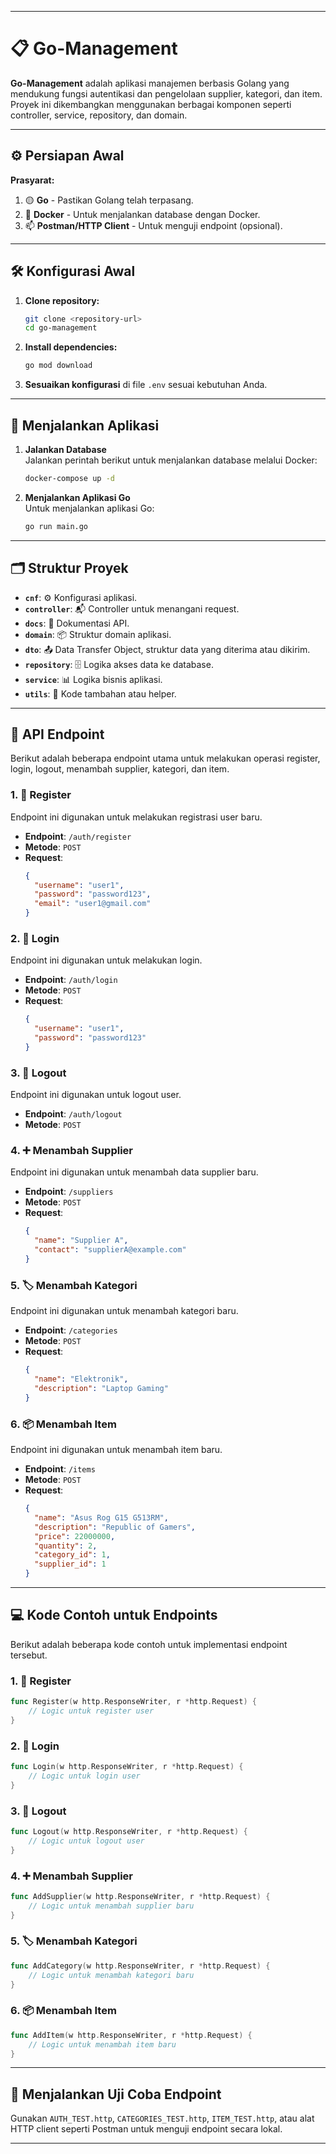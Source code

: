 
---

# 📋 Go-Management

**Go-Management** adalah aplikasi manajemen berbasis Golang yang mendukung fungsi autentikasi dan pengelolaan supplier, kategori, dan item. Proyek ini dikembangkan menggunakan berbagai komponen seperti controller, service, repository, dan domain.

---

## ⚙️ Persiapan Awal

**Prasyarat:**
1. 🟡 **Go** - Pastikan Golang telah terpasang.
2. 🐳 **Docker** - Untuk menjalankan database dengan Docker.
3. 📫 **Postman/HTTP Client** - Untuk menguji endpoint (opsional).

---

## 🛠️ Konfigurasi Awal

1. **Clone repository:**
   ```bash
   git clone <repository-url>
   cd go-management
   ```

2. **Install dependencies:**
   ```bash
   go mod download
   ```

3. **Sesuaikan konfigurasi** di file `.env` sesuai kebutuhan Anda.

---

## 🚀 Menjalankan Aplikasi

1. **Jalankan Database**  
   Jalankan perintah berikut untuk menjalankan database melalui Docker:
   ```bash
   docker-compose up -d
   ```

2. **Menjalankan Aplikasi Go**  
   Untuk menjalankan aplikasi Go:
   ```bash
   go run main.go
   ```

---

## 🗂️ Struktur Proyek

- **`cnf`**: ⚙️ Konfigurasi aplikasi.
- **`controller`**: 📬 Controller untuk menangani request.
- **`docs`**: 📝 Dokumentasi API.
- **`domain`**: 📦 Struktur domain aplikasi.
- **`dto`**: 📤 Data Transfer Object, struktur data yang diterima atau dikirim.
- **`repository`**: 🗄️ Logika akses data ke database.
- **`service`**: 📊 Logika bisnis aplikasi.
- **`utils`**: 🧰 Kode tambahan atau helper.

---

## 🔌 API Endpoint

Berikut adalah beberapa endpoint utama untuk melakukan operasi register, login, logout, menambah supplier, kategori, dan item.

### 1. 📝 Register
Endpoint ini digunakan untuk melakukan registrasi user baru.

- **Endpoint**: `/auth/register`
- **Metode**: `POST`
- **Request**:
   ```json
   {
     "username": "user1",
     "password": "password123",
     "email": "user1@gmail.com"
   }
   ```

### 2. 🔑 Login
Endpoint ini digunakan untuk melakukan login.

- **Endpoint**: `/auth/login`
- **Metode**: `POST`
- **Request**:
   ```json
   {
     "username": "user1",
     "password": "password123"
   }
   ```

### 3. 🚪 Logout
Endpoint ini digunakan untuk logout user.

- **Endpoint**: `/auth/logout`
- **Metode**: `POST`

### 4. ➕ Menambah Supplier
Endpoint ini digunakan untuk menambah data supplier baru.

- **Endpoint**: `/suppliers`
- **Metode**: `POST`
- **Request**:
   ```json
   {
     "name": "Supplier A",
     "contact": "supplierA@example.com"
   }
   ```

### 5. 🏷️ Menambah Kategori
Endpoint ini digunakan untuk menambah kategori baru.

- **Endpoint**: `/categories`
- **Metode**: `POST`
- **Request**:
   ```json
   {
     "name": "Elektronik",
     "description": "Laptop Gaming"
   }
   ```

### 6. 📦 Menambah Item
Endpoint ini digunakan untuk menambah item baru.

- **Endpoint**: `/items`
- **Metode**: `POST`
- **Request**:
   ```json
   {
     "name": "Asus Rog G15 G513RM",
     "description": "Republic of Gamers",
     "price": 22000000,
     "quantity": 2,
     "category_id": 1,
     "supplier_id": 1
   }
   ```

---

## 💻 Kode Contoh untuk Endpoints

Berikut adalah beberapa kode contoh untuk implementasi endpoint tersebut.

### 1. 📝 Register
   ```go
   func Register(w http.ResponseWriter, r *http.Request) {
       // Logic untuk register user
   }
   ```

### 2. 🔑 Login
   ```go
   func Login(w http.ResponseWriter, r *http.Request) {
       // Logic untuk login user
   }
   ```

### 3. 🚪 Logout
   ```go
   func Logout(w http.ResponseWriter, r *http.Request) {
       // Logic untuk logout user
   }
   ```

### 4. ➕ Menambah Supplier
   ```go
   func AddSupplier(w http.ResponseWriter, r *http.Request) {
       // Logic untuk menambah supplier baru
   }
   ```

### 5. 🏷️ Menambah Kategori
   ```go
   func AddCategory(w http.ResponseWriter, r *http.Request) {
       // Logic untuk menambah kategori baru
   }
   ```

### 6. 📦 Menambah Item
   ```go
   func AddItem(w http.ResponseWriter, r *http.Request) {
       // Logic untuk menambah item baru
   }
   ```

---

## 🧪 Menjalankan Uji Coba Endpoint

Gunakan `AUTH_TEST.http`, `CATEGORIES_TEST.http`, `ITEM_TEST.http`, atau alat HTTP client seperti Postman untuk menguji endpoint secara lokal.

---
